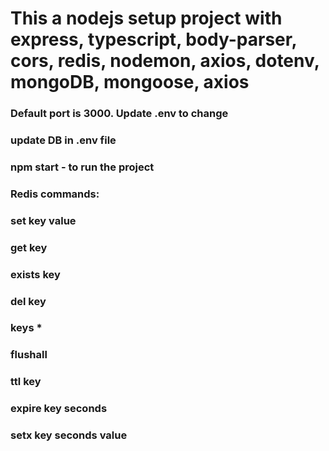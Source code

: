 # This a nodejs setup project with express, typescript, body-parser, cors, redis, nodemon, axios, dotenv, mongoDB, mongoose, axios

### Default port is 3000. Update .env to change

### update DB in .env file

### npm start - to run the project

### Redis commands: 
### set key value
### get key
### exists key
### del key
### keys *
### flushall
### ttl key
### expire key seconds
### setx key seconds value

